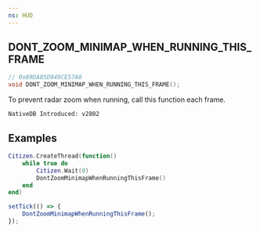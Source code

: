 ```yaml
---
ns: HUD
---
```

## DONT_ZOOM_MINIMAP_WHEN_RUNNING_THIS_FRAME

```c
// 0x89DA85D949CE57A0 
void DONT_ZOOM_MINIMAP_WHEN_RUNNING_THIS_FRAME();
```

To prevent radar zoom when running, call this function each frame.

```
NativeDB Introduced: v2802
```

## Examples

```lua
Citizen.CreateThread(function()
    while true do
        Citizen.Wait(0)
        DontZoomMinimapWhenRunningThisFrame()
    end
end)
```


```js
setTick(() => {
    DontZoomMinimapWhenRunningThisFrame();
});
```
